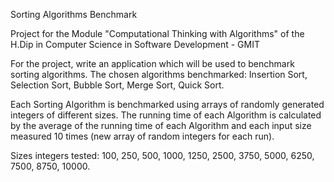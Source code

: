 Sorting Algorithms Benchmark

Project for the Module "Computational Thinking with Algorithms" of the H.Dip in Computer Science in Software Development - GMIT

For the project, write an application which will be used to benchmark  sorting algorithms. 
The chosen algorithms benchmarked: Insertion Sort, Selection Sort, Bubble Sort, Merge Sort, Quick Sort.

Each Sorting Algorithm is benchmarked using arrays of randomly generated integers of different sizes. The running time of each Algorithm is calculated by the average of the running time of each Algorithm and each input size measured 10 times (new array of random integers for each run).

Sizes integers tested: 100,    250,    500,   1000,   1250,  2500,   3750,   5000,  6250,   7500,   8750,  10000.

